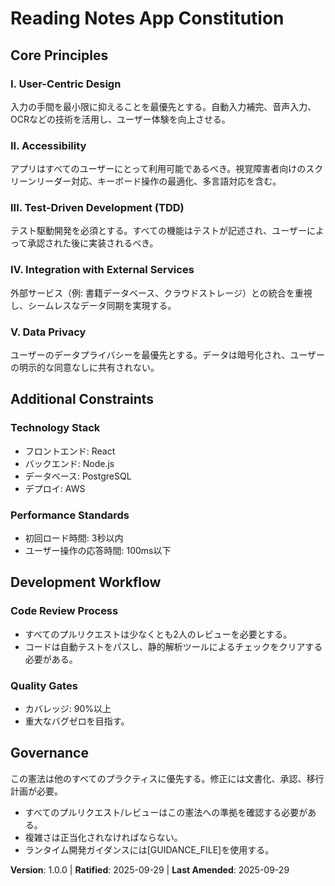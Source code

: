 # Reading Notes App Constitution

## Core Principles

### I. User-Centric Design
入力の手間を最小限に抑えることを最優先とする。自動入力補完、音声入力、OCRなどの技術を活用し、ユーザー体験を向上させる。

### II. Accessibility
アプリはすべてのユーザーにとって利用可能であるべき。視覚障害者向けのスクリーンリーダー対応、キーボード操作の最適化、多言語対応を含む。

### III. Test-Driven Development (TDD)
テスト駆動開発を必須とする。すべての機能はテストが記述され、ユーザーによって承認された後に実装されるべき。

### IV. Integration with External Services
外部サービス（例: 書籍データベース、クラウドストレージ）との統合を重視し、シームレスなデータ同期を実現する。

### V. Data Privacy
ユーザーのデータプライバシーを最優先とする。データは暗号化され、ユーザーの明示的な同意なしに共有されない。

## Additional Constraints

### Technology Stack
- フロントエンド: React
- バックエンド: Node.js
- データベース: PostgreSQL
- デプロイ: AWS

### Performance Standards
- 初回ロード時間: 3秒以内
- ユーザー操作の応答時間: 100ms以下

## Development Workflow

### Code Review Process
- すべてのプルリクエストは少なくとも2人のレビューを必要とする。
- コードは自動テストをパスし、静的解析ツールによるチェックをクリアする必要がある。

### Quality Gates
- カバレッジ: 90%以上
- 重大なバグゼロを目指す。

## Governance

この憲法は他のすべてのプラクティスに優先する。修正には文書化、承認、移行計画が必要。

- すべてのプルリクエスト/レビューはこの憲法への準拠を確認する必要がある。
- 複雑さは正当化されなければならない。
- ランタイム開発ガイダンスには[GUIDANCE_FILE]を使用する。

**Version**: 1.0.0 | **Ratified**: 2025-09-29 | **Last Amended**: 2025-09-29